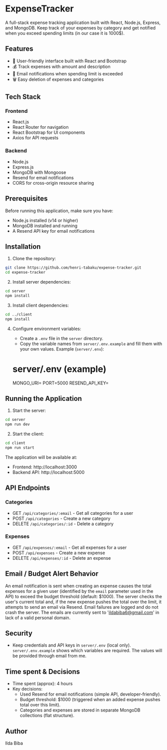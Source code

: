 # ExpenseTracker

A full-stack expense tracking application built with React, Node.js, Express, and MongoDB. Keep track of your expenses by category and get notified when you exceed spending limits (in our case it is 1000$).

## Features

- 📱 User-friendly interface built with React and Bootstrap
- 💰 Track expenses with amount and description
- 🔔 Email notifications when spending limit is exceeded
- 🗑️ Easy deletion of expenses and categories

## Tech Stack

### Frontend
- React.js
- React Router for navigation
- React Bootstrap for UI components
- Axios for API requests

### Backend
- Node.js
- Express.js
- MongoDB with Mongoose
- Resend for email notifications
- CORS for cross-origin resource sharing

## Prerequisites

Before running this application, make sure you have:
- Node.js installed (v14 or higher)
- MongoDB installed and running
- A Resend API key for email notifications

## Installation

1. Clone the repository:
```bash
git clone https://github.com/henri-tabaku/expense-tracker.git
cd expense-tracker
```

2. Install server dependencies:
```bash
cd server
npm install
```

3. Install client dependencies:
```bash
cd ../client
npm install
```

4. Configure environment variables:
   - Create a `.env` file in the `server` directory.
   - Copy the variable names from `server/.env.example` and fill them with your own values. Example (`server/.env`):

    # server/.env (example)
    MONGO_URI=<your-mongodb-connection-string>
    PORT=5000
    RESEND_API_KEY=<your-resend-api-key>

## Running the Application

1. Start the server:
```bash
cd server
npm run dev
```

2. Start the client:
```bash
cd client
npm run start
```

The application will be available at:
- Frontend: http://localhost:3000
- Backend API: http://localhost:5000

## API Endpoints

### Categories
- GET `/api/categories/:email` - Get all categories for a user
- POST `/api/categories` - Create a new category
- DELETE `/api/categories/:id` - Delete a category

### Expenses
- GET `/api/expenses/:email` - Get all expenses for a user
- POST `/api/expenses` - Create a new expense
- DELETE `/api/expenses/:id` - Delete an expense

## Email / Budget Alert Behavior

An email notification is sent when creating an expense causes the total expenses for a given user (identified by the `email` parameter used in the API) to exceed the budget threshold (default: $1000). The server checks the user's current total and, if the new expense pushes the total over the limit, it attempts to send an email via Resend. Email failures are logged and do not crash the server. The emails are currently sent to 'ildabiba6@gmail.com' in lack of a valid personal domain.

## Security

- Keep credentials and API keys in `server/.env` (local only). `server/.env.example` shows which variables are required. The values will be provided through email from me.

## Time spent & Decisions

- Time spent (approx): 4 hours
- Key decisions:
   - Used Resend for email notifications (simple API, developer-friendly).
   - Budget threshold: $1000 (triggered when an added expense pushes total over this limit).
   - Categories and expenses are stored in separate MongoDB collections (flat structure).

## Author

Ilda Biba